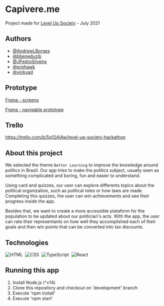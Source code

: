 
# Capivere.me
Project made for [Level Up Society](https://www.showcode.io/level-up-hack/) - July 2021

## Authors
- [@AndrewLBorges](https://github.com/AndrewLBorges)
- [@bbeneduzib](https://github.com/bbeneduzib)
- [@JPedroSilveira](https://github.com/JPedroSilveira)
- [@prphawk](https://github.com/prphawk)
- [@vickyad](https://github.com/vickyad)
  
## Prototype
[Figma - screens](https://www.figma.com/file/VkhKZCpyj7L6VEl2Ok5Vrs/Capivare.me-Level-Up-Society?node-id=1%3A850)

[Figma - navigable prototype](https://www.figma.com/proto/VkhKZCpyj7L6VEl2Ok5Vrs/Capivare.me-%5BLevel-Up-Society%5D?node-id=1%3A1005&scaling=min-zoom)

## Trello
https://trello.com/b/5q12AIAw/level-up-society-hackathon
  
## About this project
We selected the theme `Better Learning` to improve the knowledge around politics in Brazil.
Our app tries to make the politics subject, usually seen as something complicated and
boring, fun and easier to understand.

Using card and quizzes, our user can explore differents topics about the political 
organization, such as political roles or how laws are made. Completing this quizzes, the
user can win achievements and see their progress inside the app.

Besides that, we want to create a more accessible plataform for the population to be 
updated about our politician's acts. With the app, the user can rate their representants
on how well they accomplished each of their goals and then win points that can be 
converted into tax discounts.

## Technologies
![HTML](https://img.shields.io/badge/-HTML-05122A?style=flat&logo=HTML5)&nbsp;
![CSS](https://img.shields.io/badge/-CSS-05122A?style=flat&logo=CSS3&logoColor=1572B6)&nbsp;
![TypeScript](https://img.shields.io/badge/-TypeScript-05122A?style=flat&logo=typescript)&nbsp;
![React](https://img.shields.io/badge/-React-05122A?style=flat&logo=react)&nbsp;
  
## Running this app
1) Install Node.js (^v14)
2) Clone this repository and checkout on 'development' branch
3) Execute 'npm install'
4) Execute 'npm start'
